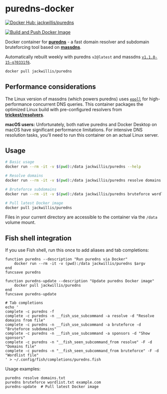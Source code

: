 # puredns-docker

[![Docker Hub: jackwillis/puredns](https://img.shields.io/badge/docker-jackwillis%2Fpuredns-blue?logo=docker)](https://hub.docker.com/r/jackwillis/puredns)

[![Build and Push Docker Image](https://github.com/jackwillis/puredns-docker/actions/workflows/docker-build.yaml/badge.svg)](https://github.com/jackwillis/puredns-docker/actions/workflows/docker-build.yaml)

Docker container for [**puredns**](https://github.com/d3mondev/puredns) - a fast domain resolver and subdomain bruteforcing tool based on [**massdns**](https://github.com/blechschmidt/massdns).

Automatically rebuilt weekly with puredns `v2@latest` and massdns [`v1.1.0-15-g70331f6`](https://github.com/blechschmidt/massdns/commit/70331f618410de87d0eb478a290ec7f085831d4f).

```bash
docker pull jackwillis/puredns
```

## Performance considerations

The Linux version of massdns (which powers puredns) uses [`epoll`](https://en.wikipedia.org/wiki/Epoll) for high-performance concurrent DNS queries. This container packages the optimized Linux build with pre-configured resolvers from [**trickest/resolvers**](https://github.com/trickest/resolvers).

**macOS users:** Unfortunately, both native puredns and Docker Desktop on macOS have significant performance limitations. For intensive DNS resolution tasks, you'll need to run this container on an actual Linux server.

## Usage

```bash
# Basic usage
docker run --rm -it -v $(pwd):/data jackwillis/puredns --help

# Resolve domains
docker run --rm -it -v $(pwd):/data jackwillis/puredns resolve domains.txt

# Bruteforce subdomains
docker run --rm -it -v $(pwd):/data jackwillis/puredns bruteforce wordlist.txt example.com

# Pull latest Docker image
docker pull jackwillis/puredns
```

Files in your current directory are accessible to the container via the `/data` volume mount.

## Fish shell integration

If you use Fish shell, run this once to add aliases and tab completions:

```fish
function puredns --description "Run puredns via Docker"
    docker run --rm -it -v (pwd):/data jackwillis/puredns $argv
end
funcsave puredns

function puredns-update --description "Update puredns Docker image"
    docker pull jackwillis/puredns
end
funcsave puredns-update

# Tab completions
echo '
complete -c puredns -f
complete -c puredns -n __fish_use_subcommand -a resolve -d "Resolve domains from file"
complete -c puredns -n __fish_use_subcommand -a bruteforce -d "Bruteforce subdomains"
complete -c puredns -n __fish_use_subcommand -a sponsors -d "Show sponsors"
complete -c puredns -n "__fish_seen_subcommand_from resolve" -F -d "Domains file"
complete -c puredns -n "__fish_seen_subcommand_from bruteforce" -F -d "Wordlist file"
' > ~/.config/fish/completions/puredns.fish
```

Usage examples:

```fish
puredns resolve domains.txt
puredns bruteforce wordlist.txt example.com
puredns-update  # Pull latest Docker image
```
